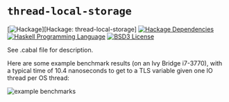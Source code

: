 # `thread-local-storage`
[![Hackage](https://img.shields.io/hackage/v/thread-local-storage.svg)][Hackage: thread-local-storage]
[![Hackage Dependencies](https://img.shields.io/hackage-deps/v/thread-local-storage.svg)](http://packdeps.haskellers.com/reverse/thread-local-storage)
[![Haskell Programming Language](https://img.shields.io/badge/language-Haskell-blue.svg)][Haskell.org]
[![BSD3 License](http://img.shields.io/badge/license-BSD3-brightgreen.svg)][tl;dr Legal: BSD3]

[Hackage: text-show]:
  http://hackage.haskell.org/package/text-show
  "text-show package on Hackage"
[Haskell.org]:
  http://www.haskell.org
  "The Haskell Programming Language"
[tl;dr Legal: BSD3]:
  https://tldrlegal.com/license/bsd-3-clause-license-%28revised%29
  "BSD 3-Clause License (Revised)"

See .cabal file for description.

Here are some example benchmark results (on an Ivy Bridge i7-3770), with a typical time of 10.4 nanoseconds to get to a TLS variable given one IO thread per OS thread:

![example benchmarks](https://raw.githubusercontent.com/rrnewton/thread-local-storage/master/bench/example_results.png)
